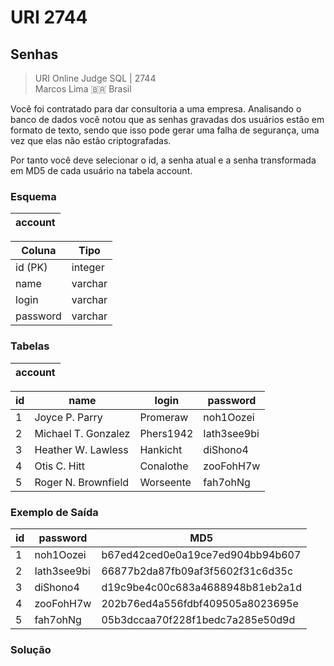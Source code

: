 # URI 2744

## Senhas

>URI Online Judge SQL | 2744  
>Marcos Lima :brazil: Brasil  

Você foi contratado para dar consultoria a uma empresa. Analisando o banco de dados você notou que as senhas gravadas dos usuários estão em formato de texto, sendo que isso pode gerar uma falha de segurança, uma vez que elas não estão criptografadas.  

Por tanto você deve selecionar o id, a senha atual e a senha transformada em MD5 de cada usuário na tabela account.  

### Esquema

| account |
| ------- |

| Coluna   | Tipo    |
| -------- | ------- |
| id (PK)  | integer |
| name     | varchar |
| login    | varchar |
| password | varchar |

### Tabelas

| account |
| ------- |

| id  | name                | login     | password    |
| --- | ------------------- | --------- | ----------- |
| 1   | Joyce P. Parry      | Promeraw  | noh1Oozei   |
| 2   | Michael T. Gonzalez | Phers1942 | Iath3see9bi |
| 3   | Heather W. Lawless  | Hankicht  | diShono4    |
| 4   | Otis C. Hitt        | Conalothe | zooFohH7w   |
| 5   | Roger N. Brownfield | Worseente | fah7ohNg    |

### Exemplo de Saída

| id  | password    | MD5                              |
| --- | ----------- | -------------------------------- |
| 1   | noh1Oozei   | b67ed42ced0e0a19ce7ed904bb94b607 |
| 2   | Iath3see9bi | 66877b2da87fb09af3f5602f31c6d35c |
| 3   | diShono4    | d19c9be4c00c683a4688948b81eb2a1d |
| 4   | zooFohH7w   | 202b76ed4a556fdbf409505a8023695e |
| 5   | fah7ohNg    | 05b3dccaa70f228f1bedc7a285e50d9d |

### Solução

```"
```
